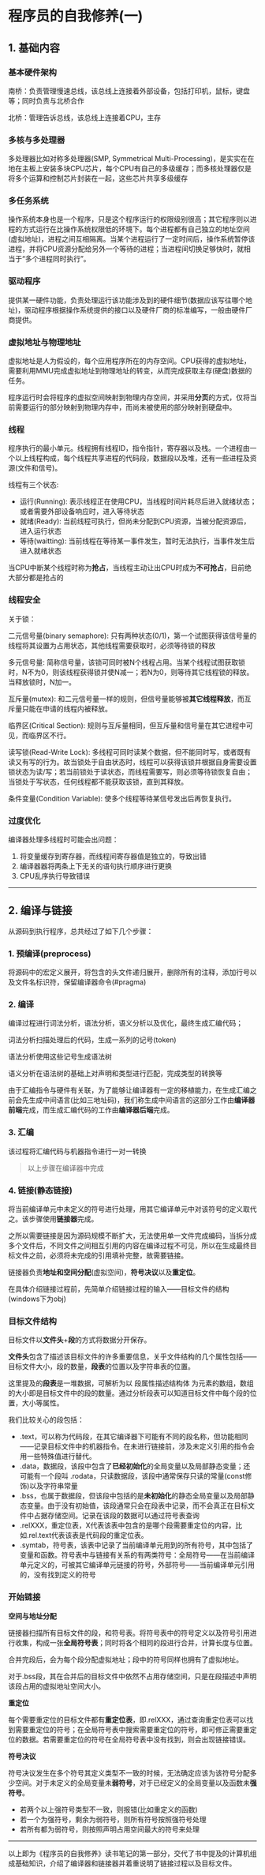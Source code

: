 # 程序员的自我修养(一)

## 1. 基础内容

### 基本硬件架构

南桥：负责管理慢速总线，该总线上连接着外部设备，包括打印机，鼠标，键盘等；同时负责与北桥合作

北桥：管理告诉总线，该总线上连接着CPU，主存

### 多核与多处理器

多处理器比如对称多处理器(SMP, Symmetrical Multi-Processing)，是实实在在地在主板上安装多块CPU芯片，每个CPU有自己的多级缓存；而多核处理器仅是将多个运算和控制芯片封装在一起，这些芯片共享多级缓存

### 多任务系统

操作系统本身也是一个程序，只是这个程序运行的权限级别很高；其它程序则以进程的方式运行在比操作系统权限低的环境下。每个进程都有自己独立的地址空间(虚拟地址)，进程之间互相隔离。当某个进程运行了一定时间后，操作系统暂停该进程，并将CPU资源分配给另外一个等待的进程；当进程间切换足够快时，就相当于“多个进程同时执行”。

### 驱动程序

提供某一硬件功能，负责处理运行该功能涉及到的硬件细节(数据应该写往哪个地址)，驱动程序根据操作系统提供的接口以及硬件厂商的标准编写，一般由硬件厂商提供。

### 虚拟地址与物理地址

虚拟地址是人为假设的，每个应用程序所在的内存空间。CPU获得的虚拟地址，需要利用MMU完成虚拟地址到物理地址的转变，从而完成获取主存(硬盘)数据的任务。

程序运行时会将程序的虚拟空间映射到物理内存空间，并采用**分页**的方式，仅将当前需要运行的部分映射到物理内存中，而尚未被使用的部分映射到硬盘中。

### 线程

程序执行的最小单元。线程拥有线程ID，指令指针，寄存器以及栈。一个进程由一个以上线程构成，每个线程共享进程的代码段，数据段以及堆，还有一些进程及资源(文件和信号)。

线程有三个状态:

* 运行(Running): 表示线程正在使用CPU，当线程时间片耗尽后进入就绪状态；或者需要外部设备响应时，进入等待状态
* 就绪(Ready): 当前线程可执行，但尚未分配到CPU资源，当被分配资源后，进入运行状态
* 等待(waitting): 当前线程在等待某一事件发生，暂时无法执行，当事件发生后进入就绪状态

当CPU中断某个线程时称为**抢占**，当线程主动让出CPU时成为**不可抢占**，目前绝大部分都是抢占的

### 线程安全

关于锁：

二元信号量(binary semaphore): 只有两种状态(0/1)，第一个试图获得该信号量的线程将其设置为占用状态，其他线程需要获取时，必须等待锁的释放

多元信号量: 简称信号量，该锁可同时被N个线程占用。当某个线程试图获取锁时，N不为0，则该线程获得锁并使N减一；若N为0，则等待其它线程锁的释放。当释放锁时，N加一。

互斥量(mutex): 和二元信号量一样的规则，但信号量能够被**其它线程释放**，而互斥量只能在申请的线程内被释放。

临界区(Critical Section): 规则与互斥量相同，但互斥量和信号量在其它进程中可见，而临界区不行。

读写锁(Read-Write Lock): 多线程可同时读某个数据，但不能同时写，或者既有读又有写的行为。故当锁处于自由状态时，线程可以获得该锁并根据自身需要设置锁状态为读/写；若当前锁处于读状态，而线程需要写，则必须等待锁恢复自由；当锁处于写状态，任何线程都不能获取该锁，直到其释放。

条件变量(Condition Variable): 使多个线程等待某信号发出后再恢复执行。

### 过度优化

编译器处理多线程时可能会出问题：

1. 将变量缓存到寄存器，而线程间寄存器值是独立的，导致出错
2. 编译器器将两条上下无关的语句执行顺序进行更换
3. CPU乱序执行导致错误

---

## 2. 编译与链接

从源码到执行程序，总共经过了如下几个步骤：

### 1. 预编译(preprocess)

将源码中的宏定义展开，将包含的头文件递归展开，删除所有的注释，添加行号以及文件名标识符，保留编译器命令(#pragma)

### 2. 编译

编译过程进行词法分析，语法分析，语义分析以及优化，最终生成汇编代码；

词法分析扫描处理后的代码，生成一系列的记号(token)

语法分析使用这些记号生成语法树

语义分析在语法树的基础上对声明和类型进行匹配，完成类型的转换等

由于汇编指令与硬件有关联，为了能够让编译器有一定的移植能力，在生成汇编之前会先生成中间语言(比如三地址码)，我们称生成中间语言的这部分工作由**编译器前端**完成，而生成汇编代码的工作由**编译器后端**完成。

### 3. 汇编

该过程将汇编代码与机器指令进行一对一转换

> 以上步骤在编译器中完成

### 4. 链接(静态链接)

将当前编译单元中未定义的符号进行处理，用其它编译单元中对该符号的定义取代之。该步骤使用**链接器**完成。

之所以需要链接是因为源码规模不断扩大，无法使用单一文件完成编码，当拆分成多个文件后，不同文件之间相互引用的内容在编译过程不可见，所以在生成最终目标文件之前，必须将未完成的引用填补完整，故需要链接。

链接器负责**地址和空间分配**(虚拟空间)，**符号决议**以及**重定位**。

在具体介绍链接过程前，先简单介绍链接过程的输入——目标文件的结构(windows下为obj)

### 目标文件结构

目标文件以**文件头**+**段**的方式将数据分开保存。

**文件头**包含了描述该目标文件的许多重要信息，关乎文件结构的几个属性包括——目标文件大小，段的数量，**段表**的位置以及字符串表的位置。

这里提及的**段表**是一堆数据，可解析为以 段属性描述结构体 为元素的数组，数组的大小即是目标文件中的段的数量。通过分析段表可以知道目标文件中每个段的位置，大小等属性。

我们比较关心的段包括：

* .text，可以称为代码段，在其它编译器下可能有不同的段名称，但功能相同——记录目标文件中的机器指令。在未进行链接前，涉及未定义引用的指令会用一些特殊值进行替代。
* .data，数据段，该段中包含了**已经初始化**的全局变量以及局部静态变量；还可能有一个段叫 .rodata，只读数据段，该段中通常保存只读的常量(const修饰)以及字符串常量
* .bss，也属于数据段，但该段中包括的是**未初始化**的静态全局变量以及局部静态变量。由于没有初始值，该段通常只会在段表中记录，而不会真正在目标文件中占据存储空间。记录在该段的数据可以通过符号表查询
* .relXXX，重定位表，X代表该表中包含的是哪个段需要重定位的内容，比如.rel.text代表该表是代码段的重定位表。
* .symtab，符号表，该表中记录了当前编译单元用到的所有符号，其中包括了变量和函数。符号表中与链接有关系的有两类符号：全局符号——在当前编译单元定义的，可被其它编译单元链接的符号，外部符号——当前编译单元引用的，没有找到定义的符号

### 开始链接

**空间与地址分配**

链接器扫描所有目标文件的段，和符号表。将符号表中的符号定义以及符号引用进行收集，构成一张**全局符号表**；同时将各个相同的段进行合并，计算长度与位置。

合并完段后，会为每个段分配虚拟地址；段中的符号同样也拥有了虚拟地址。

对于.bss段，其在合并后的目标文件中依然不占用存储空间，只是在段描述中声明该段占用的虚拟地址空间大小。

**重定位**

每个需要重定位的目标文件都有**重定位表**，即.relXXX，通过查询重定位表可以找到需要重定位的符号；在全局符号表中搜索需要重定位的符号，即可修正需要重定位的数据。若需要重定位的符号在全局符号表中没有找到，则会出现链接错误。

**符号决议**

符号决议发生在多个符号其定义类型不一致的时候，无法确定应该为该符号分配多少空间。对于未定义的全局变量未**弱符号**，对于已经定义的全局变量以及函数未**强符号**。

* 若两个以上强符号类型不一致，则报错(比如重定义的函数)
* 若一个为强符号，剩余为弱符号，则所有符号按照强符号处理
* 若所有都为弱符号，则按照声明占用空间最大的符号来处理

---

以上即为《程序员的自我修养》读书笔记的第一部分，交代了书中提及的计算机组成基础知识，介绍了编译器和链接器并着重说明了链接过程以及目标文件。